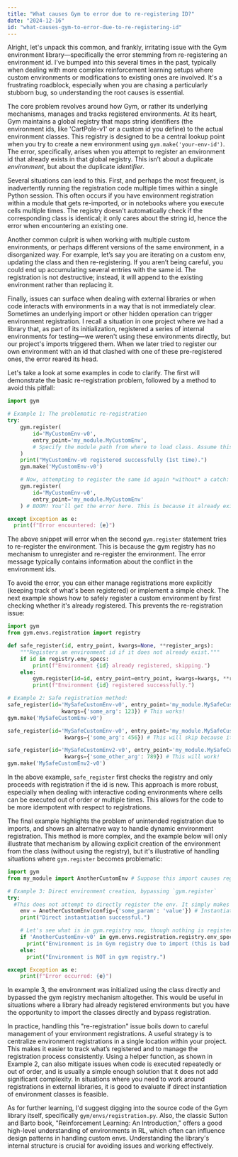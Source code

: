 ```yaml
---
title: "What causes Gym to error due to re-registering ID?"
date: "2024-12-16"
id: "what-causes-gym-to-error-due-to-re-registering-id"
---
```


Alright, let's unpack this common, and frankly, irritating issue with the Gym environment library—specifically the error stemming from re-registering an environment id. I’ve bumped into this several times in the past, typically when dealing with more complex reinforcement learning setups where custom environments or modifications to existing ones are involved. It's a frustrating roadblock, especially when you are chasing a particularly stubborn bug, so understanding the root causes is essential.

The core problem revolves around how Gym, or rather its underlying mechanisms, manages and tracks registered environments. At its heart, Gym maintains a global registry that maps string identifiers (the environment ids, like 'CartPole-v1' or a custom id you define) to the actual environment classes. This registry is designed to be a central lookup point when you try to create a new environment using `gym.make('your-env-id')`. The error, specifically, arises when you attempt to register an environment id that already exists in that global registry. This isn’t about a duplicate *environment*, but about the duplicate *identifier*.

Several situations can lead to this. First, and perhaps the most frequent, is inadvertently running the registration code multiple times within a single Python session. This often occurs if you have environment registration within a module that gets re-imported, or in notebooks where you execute cells multiple times. The registry doesn't automatically check if the corresponding class is identical; it only cares about the string id, hence the error when encountering an existing one.

Another common culprit is when working with multiple custom environments, or perhaps different versions of the same environment, in a disorganized way. For example, let’s say you are iterating on a custom env, updating the class and then re-registering. If you aren’t being careful, you could end up accumulating several entries with the same id. The registration is not destructive; instead, it will append to the existing environment rather than replacing it.

Finally, issues can surface when dealing with external libraries or when code interacts with environments in a way that is not immediately clear. Sometimes an underlying import or other hidden operation can trigger environment registration. I recall a situation in one project where we had a library that, as part of its initialization, registered a series of internal environments for testing—we weren't using these environments directly, but our project's imports triggered them. When we later tried to register our own environment with an id that clashed with one of these pre-registered ones, the error reared its head.

Let's take a look at some examples in code to clarify. The first will demonstrate the basic re-registration problem, followed by a method to avoid this pitfall:

```python
import gym

# Example 1: The problematic re-registration
try:
    gym.register(
        id='MyCustomEnv-v0',
        entry_point='my_module.MyCustomEnv',
        # Specify the module path from where to load class. Assume this is defined elsewhere
    )
    print("MyCustomEnv-v0 registered successfully (1st time).")
    gym.make('MyCustomEnv-v0')

    # Now, attempting to register the same id again *without* a catch:
    gym.register(
        id='MyCustomEnv-v0',
        entry_point='my_module.MyCustomEnv'
    ) # BOOM! You'll get the error here. This is because it already exists!

except Exception as e:
  print(f"Error encountered: {e}")
```

The above snippet will error when the second `gym.register` statement tries to re-register the environment. This is because the gym registry has no mechanism to unregister and re-register the environment. The error message typically contains information about the conflict in the environment ids.

To avoid the error, you can either manage registrations more explicitly (keeping track of what's been registered) or implement a simple check. The next example shows how to safely register a custom environment by first checking whether it's already registered. This prevents the re-registration issue:

```python
import gym
from gym.envs.registration import registry

def safe_register(id, entry_point, kwargs=None, **register_args):
    """Registers an environment id if it does not already exist."""
    if id in registry.env_specs:
        print(f"Environment {id} already registered, skipping.")
    else:
        gym.register(id=id, entry_point=entry_point, kwargs=kwargs, **register_args)
        print(f"Environment {id} registered successfully.")

# Example 2: Safe registration method:
safe_register(id='MySafeCustomEnv-v0', entry_point='my_module.MySafeCustomEnv',
                 kwargs={'some_arg': 123}) # This works!
gym.make('MySafeCustomEnv-v0')

safe_register(id='MySafeCustomEnv-v0', entry_point='my_module.MySafeCustomEnv',
                  kwargs={'some_arg': 456}) # This will skip because it is already registered

safe_register(id='MySafeCustomEnv2-v0', entry_point='my_module.MySafeCustomEnv2',
                  kwargs={'some_other_arg': 789}) # This will work!
gym.make('MySafeCustomEnv2-v0')
```

In the above example, `safe_register` first checks the registry and only proceeds with registration if the id is new. This approach is more robust, especially when dealing with interactive coding environments where cells can be executed out of order or multiple times. This allows for the code to be more idempotent with respect to registrations.

The final example highlights the problem of unintended registration due to imports, and shows an alternative way to handle dynamic environment registration. This method is more complex, and the example below will only illustrate that mechanism by allowing explicit creation of the environment from the class (without using the registry), but it's illustrative of handling situations where `gym.register` becomes problematic:

```python
import gym
from my_module import AnotherCustomEnv # Suppose this import causes registration

# Example 3: Direct environment creation, bypassing `gym.register`
try:
  #This does not attempt to directly register the env. It simply makes the environment class available for instantiation
    env = AnotherCustomEnv(config={'some_param': 'value'}) # Instantiating the env.
    print("Direct instantiation successful.")

    # Let's see what is in gym.registry now, though nothing is registered by this process:
    if 'AnotherCustomEnv-v0' in gym.envs.registration.registry.env_specs:
      print("Environment is in Gym registry due to import (this is bad for dynamic envs).")
    else:
      print("Environment is NOT in gym registry.")

except Exception as e:
    print(f"Error occurred: {e}")
```

In example 3, the environment was initialized using the class directly and bypassed the gym registry mechanism altogether. This would be useful in situations where a library had already registered environments but you have the opportunity to import the classes directly and bypass registration.

In practice, handling this "re-registration" issue boils down to careful management of your environment registrations. A useful strategy is to centralize environment registrations in a single location within your project. This makes it easier to track what’s registered and to manage the registration process consistently. Using a helper function, as shown in Example 2, can also mitigate issues when code is executed repeatedly or out of order, and is usually a simple enough solution that it does not add significant complexity. In situations where you need to work around registrations in external libraries, it is good to evaluate if direct instantiation of environment classes is feasible.

As for further learning, I'd suggest digging into the source code of the Gym library itself, specifically `gym/envs/registration.py`. Also, the classic Sutton and Barto book, "Reinforcement Learning: An Introduction," offers a good high-level understanding of environments in RL, which often can influence design patterns in handling custom envs. Understanding the library's internal structure is crucial for avoiding issues and working effectively.
